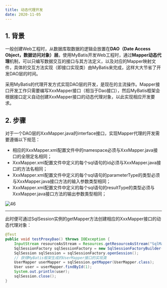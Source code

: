 ```yaml
---
title: 动态代理开发
date: 2020-11-05
---
```


## 1. 背景

一般创建Web工程时，从数据库取数据的逻辑会放置在**DAO（Date Access Object，数据访问对象）层**。使用MyBatis开发Web工程时，通过**Mapper动态代理**机制，可以只编写数据交互的接口与其方法定义，以及对应的Mapper映射文件，具体的交互方法实现（即接口实现类）由MyBatis来完成，这样大大节省了开发DAO层的时间。

采用MyBatis的代理开发方式实现DAO层的开发，是现在的主流操作。Mapper接口开发工作只需要编写XxxMapper接口（相当于Dao接口），然后MyBatis框架会根据接口定义自动创建XxxMapper接口的动态代理对象，以此实现相应开发要求。

## 2. 步骤

对于一个DAO层的XxxMapper.java的interface接口，实现Mapper代理的开发需要遵循以下规范：

- 相应的XxxMapper.xml配置文件中的namespace必须与XxxMapper.java接口的全限定名相同；
- XxxMapper.xml配置文件中定义的每个sql语句的id必须与XxxMapper.java接口的方法名相同；
- XxxMapper.xml配置文件中定义的每个sql语句的parameterType的类型必须与XxxMapper.java接口方法的输入参数类型相同；
- XxxMapper.xml配置文件中定义的每个sql语句的resultType的类型必须与XxxMapper.java接口方法的输出参数类型相同；

![46](https://figure-bed.chua-n.com/notebook/JavaWeb/MyBatis/46.png)

---

此时便可通过SqlSession实例的getMapper方法创建相应的XxxMapper接口的动态代理对象：

```java
@Test
public void testProxyDao() throws IOException {
    InputStream resourceAsStream = Resources.getResourceAsStream("SqlMapConfig.xml");
    SqlSessionFactory sqlSessionFactory = new SqlSessionFactoryBuilder().build(resourceAsStream);
    SqlSession sqlSession = sqlSessionFactory.openSession();
    // 获得MyBatis框架生成的UserMapper接口的实现类
    UserMapper userMapper = sqlSession.getMapper(UserMapper.class);
    User user = userMapper.findById(1);
    System.out.println(user);
    sqlSession.close();
}
```

